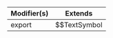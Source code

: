 | Modifier(s)                            | Extends                                    |
|----------------------------------------|--------------------------------------------|
| export | $$TextSymbol |